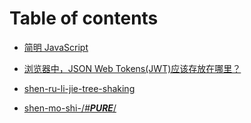 # Table of contents

- [简明 JavaScript](README.md)
- [浏览器中，JSON Web Tokens\(JWT\)应该存放在哪里？](liu-lan-qi-zhong-json-web-tokensjwt-ying-gai-cun-fang-zai-na-li.md)
- [shen-ru-li-jie-tree-shaking](https://javascript.plainenglish.io/deep-dive-into-tree-shaking-ba2e648b8dcb)

- [shen-mo-shi-/_#​**PURE**_/](https://twitter.com/iamakulov/status/1353650608750825472)
